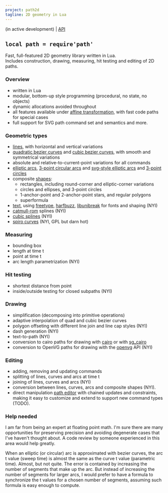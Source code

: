 ```yaml
---
project: path2d
tagline: 2D geometry in Lua
---
```


(in active development) | [API](path_api.html)

## `local path = require'path'`

Fast, full-featured 2D geometry library written in Lua. \
Includes construction, drawing, measuring, hit testing and editing of 2D paths.

### Overview

  * written in Lua
  * modular, bottom-up style programming (procedural, no state, no objects)
  * dynamic allocations avoided throughout
  * all features available under [affine transformation](affine2d.html), with fast code paths for special cases
  * full support for SVG path command set and semantics and more.

### Geometric types

  * [lines](path_line.html), with horizontal and vertical variations
  * [quadratic bezier curves](path_bezier2.html) and [cubic bezier curves](path_bezier3.html), with
    smooth and symmetrical variations
  * absolute and relative-to-current-point variations for all commands
  * [elliptic arcs](path_arc.html), [3-point circular arcs](path_arc_3p.html) and
    [svg-style elliptic arcs](path_svgarc.html) and [3-point circles](path_circle_3p.html)
  * composite [shapes](path_shapes.html):
    * rectangles, including round-corner and elliptic-corner variations
    * circles and ellipses, and 3-point circles
    * 1-anchor-point and 2-anchor-point stars, and regular polygons
    * superformula
  * [text](path_text.html), using [freetype](freetype.html), [harfbuzz](harfbuzz.html),
    [libunibreak](libunibreak.html) for fonts and shaping (NYI)
  * [catmull-rom](path_catmull.html) splines (NYI)
  * [cubic splines](path_spline3.html) (NYI)
  * [spiro curves](path_spiro.html) (NYI, GPL but darn hot)

### Measuring

  * bounding box
  * length at time t
  * point at time t
  * arc length parametrization (NYI)

### Hit testing

  * shortest distance from point
  * inside/outside testing for closed subpaths (NYI)

### Drawing

  * simplification (decomposing into primitive operations)
  * adaptive interpolation of quad and cubic bezier curves
  * polygon offseting with different line join and line cap styles (NYI)
  * dash generation (NYI)
  * text-to-path (NYI)
  * conversion to cairo paths for drawing with [cairo](cairo.html) or with [sg_cairo](sg_cairo.html)
  * conversion to OpenVG paths for drawing with the [openvg](openvg.html) API (NYI)

### Editing

  * adding, removing and updating commands
  * splitting of lines, curves and arcs at time t
  * joining of lines, curves and arcs (NYI)
  * conversion between lines, curves, arcs and composite shapes (NYI).
  * direct manipulation [path editor](path_edit.html) with chained updates and constraints,
    making it easy to customize and extend to support new command types (TODO).

### Help needed

I am far from being an expert at floating point math. I'm sure there are many opportunities for preserving
precision and avoiding degenerate cases that I've haven't thought about. A code review by someone experienced
in this area would help greatly.

When an elliptic (or circular) arc is approximated with bezier curves, the arc t value (sweep time) is almost
the same as the curve t value (parametric time). Almost, but not quite. The error is contained by increasing
the number of segments that make up the arc. But instead of increasing the number of segments for larger arcs,
I would prefer to have a formula to synchronize the t values for a chosen number of segments, assuming such
formula is easy enough to compute.
